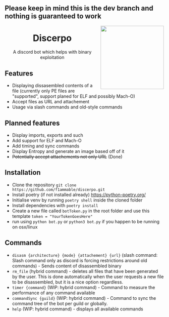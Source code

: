 ## Please keep in mind this is the dev branch and nothing is guaranteed to work

<img align="right" src="https://cdn.discordapp.com/attachments/865173636364369921/980886211143028817/Artboard_1.svg" width=200px/>
<div align="center">
  <h1>Discerpo</h1>
  <p>A discord bot which helps with binary exploitation</p>
</div>

## Features
- Displaying dissasembled contents of a file (currently only PE files are "supported", support planed for ELF and possibly Mach-O)
- Accept files as URL and attachement
- Usage via slash commands and old-style commands

## Planned features
- Display imports, exports and such
- Add support for ELF and Mach-O
- Add timing and sync commands
- Display Entropy and generate an image based off of it
- ~~Potentially accept attachements not only URL~~ (Done)

## Installation
- Clone the repository ```git clone https://github.com/f1ammable/discerpo.git```
- Install poetry (if not installed already) https://python-poetry.org/
- Initialise venv by running ```poetry shell``` inside the cloned folder
- Install dependencies with ```poetry install```
- Create a new file called `botToken.py` in the root folder and use this template ```token = "YourTokenGoesHere"```
- run using ```python bot.py``` or ```python3 bot.py``` if you happen to be running on osx/linux

## Commands
- `disasm {architecture} {mode} {attachement} {url}` (slash command: Slash command only as discord is forcing restrictions around old commands) - Sends content of disassembled binary
-  ```rm_file``` (hybrid command) - deletes all files that have been generated by the user. This is done automatically when the user requests a new file to be disassembled, but it is a nice option regardless.
-  ```timer {command}``` (WIP: hybrid command) - Command to measure the performance of any command available
-  ```commandSync {guild}``` (WIP: hybrid command) - Command to sync the command tree of the bot per guild or globally. 
-  ```help``` (WIP: hybrid command) - displays all available commands
